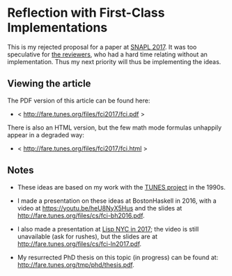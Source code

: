 Reflection with First-Class Implementations
===========================================

This is my rejected proposal for a paper at
[SNAPL 2017](http://snapl.org/2017/cfp.html).
It was too speculative for [the reviewers](reviews.text),
who had a hard time relating without an implementation.
Thus my next priority will thus be implementing the ideas.

Viewing the article
-------------------

The PDF version of this article can be found here:

  * < http://fare.tunes.org/files/fci2017/fci.pdf >

There is also an HTML version, but the few math mode formulas
unhappily appear in a degraded way:

  * < http://fare.tunes.org/files/fci2017/fci.html >


Notes
-----

  * These ideas are based on my work with
    the [TUNES project](http://tunes.org/) in the 1990s.

  * I made a presentation on these ideas at BostonHaskell in 2016,
    with a video at <https://youtu.be/heU8NyX5Hus> and
    the slides at <http://fare.tunes.org/files/cs/fci-bh2016.pdf>.

  * I also made a presentation at
    [Lisp NYC in 2017](https://www.meetup.com/LispNYC/events/237759785/);
    the video is still unavailable (ask for rushes),
    but the slides are at <http://fare.tunes.org/files/cs/fci-ln2017.pdf>.

  * My resurrected PhD thesis on this topic (in progress) can be found at:
    <http://fare.tunes.org/tmp/phd/thesis.pdf>.
